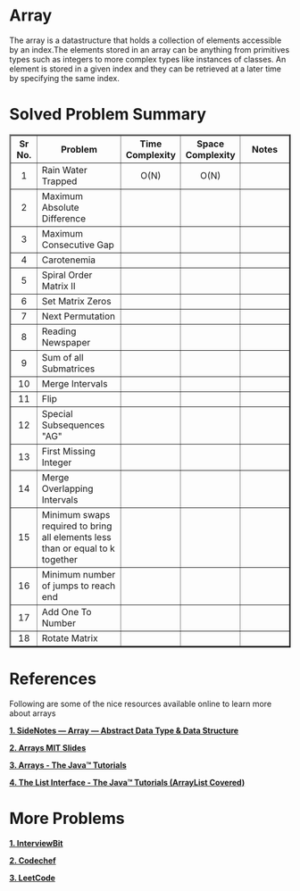 # Array

The array is a datastructure that holds a collection of elements accessible by an index.The elements stored in an array can be anything from primitives types such as integers to more complex types like instances of classes.
An element is stored in a given index and they can be retrieved at a later time by specifying the same index.

# Solved Problem Summary

<table border="2" align="center">
  
<tr>
  <th width=100>Sr No.</th>
  <th width=500>Problem</th>
  <th width=100>Time Complexity</th>
  <th width=100>Space Complexity</th>
  <th width=500>Notes</th>
</tr>
<tr>
  <td align="center">1</td>
  <td align="left">Rain Water Trapped</td>
  <td align="center">O(N)</td>
  <td align="center">O(N)</td>
  <td align="center"></td>
</tr>
<tr>
  <td align="center">2</td>
  <td align="left">Maximum Absolute Difference</td>
  <td align="center"></td>
  <td align="center"></td>
  <td align="center"></td>
</tr>
<tr>
  <td align="center">3</td>
  <td align="left">Maximum Consecutive Gap</td>
  <td align="center"></td>
  <td align="center"></td>
  <td align="center"></td>
 </tr>
<tr>
  <td align="center">4</td>
  <td align="left">Carotenemia</td>
  <td align="center"></td>
  <td align="center"></td>
  <td align="center"></td>
 </tr>
 <tr>
  <td align="center">5</td>
  <td align="left">Spiral Order Matrix II</td>
  <td align="center"></td>
  <td align="center"></td>
  <td align="center"></td>
 </tr>
 <tr>
  <td align="center">6</td>
  <td align="left">Set Matrix Zeros</td>
  <td align="center"></td>
  <td align="center"></td>
  <td align="center"></td>
 </tr>
 <tr>
  <td align="center">7</td>
  <td align="left">Next Permutation</td>
  <td align="center"></td>
  <td align="center"></td>
  <td align="center"></td>
 </tr>
 <tr>
  <td align="center">8</td>
  <td align="left">Reading Newspaper</td>
  <td align="center"></td>
  <td align="center"></td>
  <td align="center"></td>
 </tr>
 <tr>
  <td align="center">9</td>
  <td align="left">Sum of all Submatrices</td>
  <td align="center"></td>
  <td align="center"></td>
  <td align="center"></td>
 </tr>
 <tr>
  <td align="center">10</td>
  <td align="left">Merge Intervals</td>
  <td align="center"></td>
  <td align="center"></td>
  <td align="center"></td>
 </tr>
 <tr>
  <td align="center">11</td>
  <td align="left">Flip</td>
  <td align="center"></td>
  <td align="center"></td>
  <td align="center"></td>
 </tr>
 <tr>
  <td align="center">12</td>
  <td align="left">Special Subsequences "AG"</td>
  <td align="center"></td>
  <td align="center"></td>
  <td align="center"></td>
 </tr>
 <tr>
  <td align="center">13</td>
  <td align="left">First Missing Integer</td>
  <td align="center"></td>
  <td align="center"></td>
  <td align="center"></td>
 </tr>
 <tr>
  <td align="center">14</td>
  <td align="left">Merge Overlapping Intervals</td>
  <td align="center"></td>
  <td align="center"></td>
  <td align="center"></td>
 </tr>
 <tr>
  <td align="center">15</td>
  <td align="left">Minimum swaps required to bring all elements less than or equal to k together</td>
  <td align="center"></td>
  <td align="center"></td>
  <td align="center"></td>
 </tr>
 <tr>
  <td align="center">16</td>
  <td align="left">Minimum number of jumps to reach end</td>
  <td align="center"></td>
  <td align="center"></td>
  <td align="center"></td>
 </tr>
 <tr>
  <td align="center">17</td>
  <td align="left">Add One To Number</td>
  <td align="center"></td>
  <td align="center"></td>
  <td align="center"></td>
 </tr>
 <tr>
  <td align="center">18</td>
  <td align="left">Rotate Matrix</td>
  <td align="center"></td>
  <td align="center"></td>
  <td align="center"></td>
 </tr>
</table>

# References

Following are some of the nice resources available online to learn more about arrays

[**1. SideNotes — Array — Abstract Data Type & Data Structure**](https://medium.com/@lucasmagnum/sidenotes-array-abstract-data-type-data-structure-b154140c8305)

[**2. Arrays MIT Slides**](https://ocw.mit.edu/courses/edgerton-center/ec-s01-internet-technology-in-local-and-global-communities-spring-2005-summer-2005/lecture-notes/MITEC_S01S05_l05_arrays.pdf)

[**3. Arrays - The Java™ Tutorials**](https://docs.oracle.com/javase/tutorial/java/nutsandbolts/arrays.html)

[**4. The List Interface - The Java™ Tutorials (ArrayList Covered)**](https://docs.oracle.com/javase/tutorial/collections/interfaces/list.html)

# More Problems

[**1. InterviewBit**](https://www.interviewbit.com/courses/programming/topics/arrays/#problems)

[**2. Codechef**](https://www.codechef.com/tags/problems/array)

[**3. LeetCode**](https://leetcode.com/tag/array/)
